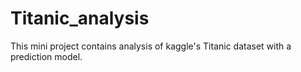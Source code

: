 # Titanic_analysis
This mini project contains analysis of kaggle's Titanic dataset with a prediction model.
